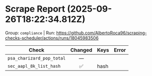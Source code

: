 # Scrape Report (2025-09-26T18:22:34.812Z)

Group: `compliance`  |  Run: https://github.com/AlbertoRoca96/scraping-checks-scheduler/actions/runs/18045983506

| Check | Changed | Keys | Error |
|---|:---:|:--|:--|
| `psa_charizard_pop_total` | — |  |  |
| `sec_aapl_8k_list_hash` | ✅ | hash |  |
